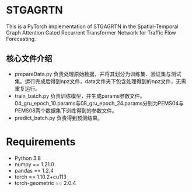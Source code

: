 # STGAGRTN
This is a PyTorch implementation of STGAGRTN in the Spatial-Temporal Graph Attention Gated Recurrent Transformer Network for Traffic Flow Forecasting.

## 核心文件介绍
* prepareData.py 负责处理原始数据，并将其划分为训练集、验证集与测试集。运行完成后得到npz文件，data文件夹下包含处理得到的npz文件，无需重复运行。
* train_batch.py 负责训练模型，并生成params参数文件。04_gru_epoch_10.params与08_gru_epoch_24.params分别为PEMS04与PEMS08两个数据集下训练得到的参数文件。
* predict_batch.py 负责得到预测结果。

# Requirements
* Python 3.8
* numpy == 1.21.0
* pandas == 1.2.4
* torch == 1.10.2+cu113
* torch-geometric == 2.0.4

